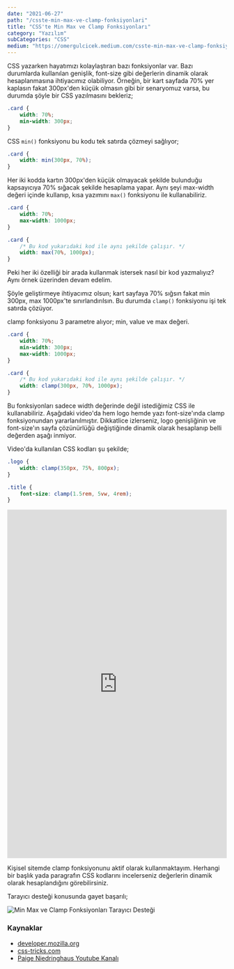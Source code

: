 ```yaml
---
date: "2021-06-27"
path: "/csste-min-max-ve-clamp-fonksiyonlari"
title: "CSS'te Min Max ve Clamp Fonksiyonları"
category: "Yazılım"
subCategories: "CSS"
medium: "https://omergulcicek.medium.com/csste-min-max-ve-clamp-fonksiyonları-3705078f7f7b"
---
```


CSS yazarken hayatımızı kolaylaştıran bazı fonksiyonlar var. Bazı durumlarda kullanılan genişlik, font-size gibi değerlerin dinamik olarak hesaplanmasına ihtiyacımız olabiliyor. Örneğin, bir kart sayfada 70% yer kaplasın fakat 300px'den küçük olmasın gibi bir senaryomuz varsa, bu durumda şöyle bir CSS yazılmasını bekleriz;

```css
.card {
	width: 70%;
	min-width: 300px;
}
```

CSS `min()` fonksiyonu bu kodu tek satırda çözmeyi sağlıyor;

```css
.card {
	width: min(300px, 70%);
}
```

Her iki kodda kartın 300px'den küçük olmayacak şekilde bulunduğu kapsayıcıya 70% sığacak şekilde hesaplama yapar. Aynı şeyi max-width değeri içinde kullanıp, kısa yazımını `max()` fonksiyonu ile kullanabiliriz.

```css
.card {
	width: 70%;
	max-width: 1000px;
}

.card {
	/* Bu kod yukarıdaki kod ile aynı şekilde çalışır. */
	width: max(70%, 1000px);
}
```

Peki her iki özelliği bir arada kullanmak istersek nasıl bir kod yazmalıyız? Aynı örnek üzerinden devam edelim.

Şöyle geliştirmeye ihtiyacımız olsun; kart sayfaya 70% sığsın fakat min 300px, max 1000px'te sınırlandırılsın. Bu durumda `clamp()` fonksiyonu işi tek satırda çözüyor.

clamp fonksiyonu 3 parametre alıyor; min, value ve max değeri.

```css
.card {
	width: 70%;
	min-width: 300px;
	max-width: 1000px;
}

.card {
	/* Bu kod yukarıdaki kod ile aynı şekilde çalışır. */
	width: clamp(300px, 70%, 1000px);
}
```

Bu fonksiyonları sadece width değerinde değil istediğimiz CSS ile kullanabiliriz. Aşağıdaki video'da hem logo hemde yazı font-size'ında clamp fonksiyonundan yararlanılmıştır. Dikkatlice izlerseniz, logo genişliğinin ve font-size'ın sayfa çözünürlüğü değiştiğinde dinamik olarak hesaplanıp belli değerden aşağı inmiyor.

Video'da kullanılan CSS kodları şu şekilde;

```css
.logo {
	width: clamp(350px, 75%, 800px);
}

.title {
	font-size: clamp(1.5rem, 5vw, 4rem);
}
```

<iframe width="100%" height="800" src="https://www.youtube.com/embed/ROFKG0jacwE" title="CSS'te Min Max ve Clamp Fonksiyonları" frameborder="0" allow="accelerometer; autoplay; clipboard-write; encrypted-media; gyroscope; picture-in-picture" allowfullscreen></iframe>

Kişisel sitemde clamp fonksiyonunu aktif olarak kullanmaktayım. Herhangi bir başlık yada paragrafın CSS kodlarını incelerseniz değerlerin dinamik olarak hesaplandığını görebilirsiniz.

Tarayıcı desteği konusunda gayet başarılı;

![Min Max ve Clamp Fonksiyonları Tarayıcı Desteği](/img/blog/2021-06-27/min-max-ve-clamp-caniuse.png)

### Kaynaklar

- <a href="https://developer.mozilla.org/en-US/docs/Web/CSS/clamp()" target="_blank" rel="noreferrer noopener">developer.mozilla.org</a>
- <a href="https://css-tricks.com/min-max-and-clamp-are-css-magic/" target="_blank" rel="noreferrer noopener">css-tricks.com</a>
- <a href="https://www.youtube.com/channel/UCy_hqs-R621ZWUrNHf7vJAA" target="_blank" rel="noreferrer noopener">Paige Niedringhaus Youtube Kanalı</a>
